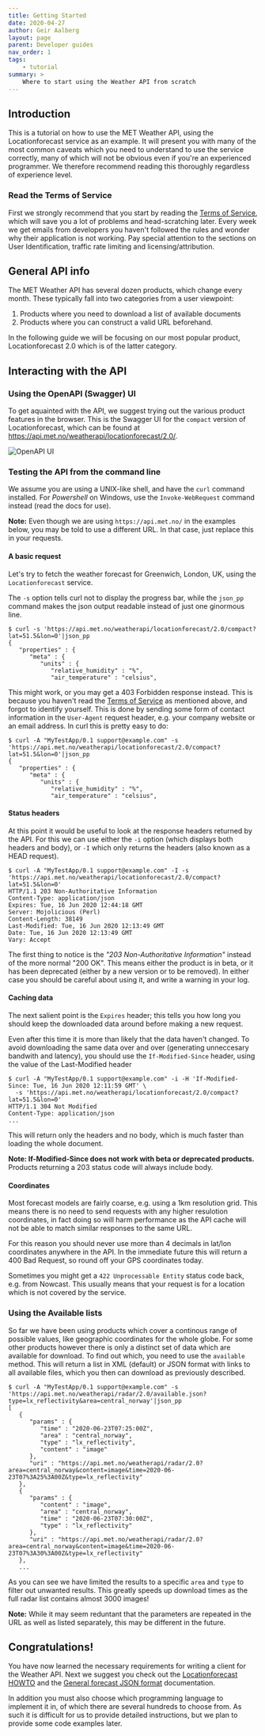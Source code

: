 ```yaml
---
title: Getting Started
date: 2020-04-27
author: Geir Aalberg
layout: page
parent: Developer guides
nav_order: 1
tags:
    - tutorial
summary: >
    Where to start using the Weather API from scratch
---
```


## Introduction

This is a tutorial on how to use the MET Weather API, using the Locationforecast service as an example. It will present you with many of the most common caveats which you need to understand to use the service correctly, many of which will not be obvious even if you're an experienced programmer. We therefore recommend reading this thoroughly regardless of experience level.

### Read the Terms of Service

First we strongly recommend that you start by reading the [Terms of Service](./TermsOfService),
which will save you a lot of problems and head-scratching later. Every week we get emails
from developers you haven't followed the rules and wonder why their application is not working.
Pay special attention to the sections on User Identification, traffic rate limiting and licensing/attribution.

## General API info

The MET Weather API has several dozen products, which change every month. These typically fall
into two categories from a user viewpoint:

1. Products where you need to download a list of available documents
2. Products where you can construct a valid URL beforehand.

In the following guide we will be focusing on our most popular product, Locationforecast 2.0
which is of the latter category.

## Interacting with the API

### Using the OpenAPI (Swagger) UI

To get aquainted with the API, we suggest trying out the various product features in the browser. This is the Swagger UI for the `compact` version of Locationforecast, which can be found at <https://api.met.no/weatherapi/locationforecast/2.0/>.


![OpenAPI UI](./assets/swagger.png)


### Testing the API from the command line

We assume you are using a UNIX-like shell, and have the `curl` command installed.
For *Powershell* on Windows, use the `Invoke-WebRequest` command instead (read the
docs for use).

**Note:** Even though we are using `https://api.met.no/` in the examples below,
you may be told to use a different URL. In that case, just replace this in your
requests.

#### A basic request

Let's try to fetch the weather forecast for Greenwich, London, UK, using the `Locationforecast` service.

The `-s` option tells curl not to display the progress bar, while the `json_pp` command
makes the json output readable instead of just one ginormous line.

    $ curl -s 'https://api.met.no/weatherapi/locationforecast/2.0/compact?lat=51.5&lon=0'|json_pp
    {
       "properties" : {
          "meta" : {
             "units" : {
                "relative_humidity" : "%",
                "air_temperature" : "celsius",

This might work, or you may get a 403 Forbidden response instead. This is
because you haven't read the
[Terms of Service](./TermsOfService) as mentioned above, and forgot to identify
yourself. This is done by sending some form of contact information in the `User-Agent`
request header, e.g. your company website or an email address. In curl this is pretty easy to do:

    $ curl -A "MyTestApp/0.1 support@example.com" -s 'https://api.met.no/weatherapi/locationforecast/2.0/compact?lat=51.5&lon=0'|json_pp
    {
       "properties" : {
          "meta" : {
             "units" : {
                "relative_humidity" : "%",
                "air_temperature" : "celsius",

#### Status headers

At this point it would be useful to look at the response headers returned by the API. For this we
can use either the `-i` option (which displays both headers and body), or `-I` which only returns
the headers (also known as a HEAD request).

    $ curl -A "MyTestApp/0.1 support@example.com" -I -s 'https://api.met.no/weatherapi/locationforecast/2.0/compact?lat=51.5&lon=0'
    HTTP/1.1 203 Non-Authoritative Information
    Content-Type: application/json
    Expires: Tue, 16 Jun 2020 12:44:18 GMT
    Server: Mojolicious (Perl)
    Content-Length: 38149
    Last-Modified: Tue, 16 Jun 2020 12:13:49 GMT
    Date: Tue, 16 Jun 2020 12:13:49 GMT
    Vary: Accept

The first thing to notice is the *"203 Non-Authoritative Information"* instead of the more normal "200 OK".
This means either the product is in beta, or it has been deprecated (either by a new version or to be removed).
In either case you should be careful about using it, and write a warning in your log.

#### Caching data

The next salient point is the `Expires` header; this tells you how long you should keep the downloaded
data around before making a new request.

Even after this time it is more than likely that the data haven't changed. To avoid downloading
the same data over and over (generating unneccesary bandwith and latency), you should use
the `If-Modified-Since` header, using the value of the Last-Modified header

    $ curl -A "MyTestApp/0.1 support@example.com" -i -H 'If-Modified-Since: Tue, 16 Jun 2020 12:11:59 GMT' \
      -s 'https://api.met.no/weatherapi/locationforecast/2.0/compact?lat=51.5&lon=0'
    HTTP/1.1 304 Not Modified
    Content-Type: application/json
    ...

This will return only the headers and no body, which is much faster than loading the whole document.

**Note: If-Modified-Since does not work with beta or deprecated products.** Products returning a 203 status code will always include body.


#### Coordinates

Most forecast models are fairly coarse, e.g. using a 1km resolution grid.
This means there is no need to send requests with any higher resulotion coordinates,
in fact doing so will harm performance as the API cache will not be able to match
similar responses to the same URL.

For this reason you should never use more than 4 decimals in lat/lon coordinates anywhere
in the API. In the immediate future this will return a 400 Bad Request, so round off your
GPS coordinates today.

Sometimes you might get a `422 Unprocessable Entity` status code back, e.g. from Nowcast. This usually means that your request is for a location which is not covered by the service.

### Using the Available lists

So far we have been using products which cover a continous range of possible values, like geographic coordinates for the whole globe. For some other products however there is only a distinct set of data which are available for download. To find out which, you need to use the `available`  method. This will return a list in XML (default) or JSON format with links to all available files, which you then can download as previously described.

    $ curl -A "MyTestApp/0.1 support@example.com" -s 'https://api.met.no/weatherapi/radar/2.0/available.json?type=lx_reflectivity&area=central_norway'|json_pp
    [
       {
          "params" : {
             "time" : "2020-06-23T07:25:00Z",
             "area" : "central_norway",
             "type" : "lx_reflectivity",
             "content" : "image"
          },
          "uri" : "https://api.met.no/weatherapi/radar/2.0?area=central_norway&content=image&time=2020-06-23T07%3A25%3A00Z&type=lx_reflectivity"
       },
       {
          "params" : {
             "content" : "image",
             "area" : "central_norway",
             "time" : "2020-06-23T07:30:00Z",
             "type" : "lx_reflectivity"
          },
          "uri" : "https://api.met.no/weatherapi/radar/2.0?area=central_norway&content=image&time=2020-06-23T07%3A30%3A00Z&type=lx_reflectivity"
       },
       ...

As you can see we have limited the results to a specific `area` and `type` to filter out unwanted results. This greatly speeds up download times as the full radar list contains almost 3000 images!

**Note:** While it may seem reduntant that the parameters are repeated in the URL as well as listed separately, this may be different in the future.

## Congratulations!

You have now learned the necessary requirements for writing a client for the
Weather API. Next we suggest you check out the [Locationforecast
HOWTO](./locationforecast/HowTO) and the [General forecast JSON
format](./ForecastJSON) documentation.

In addition you must also choose which programming language to
implement it in, of which there are several hundreds to choose from. As such it
is difficult for us to provide detailed instructions, but we plan to provide
some code examples later.
